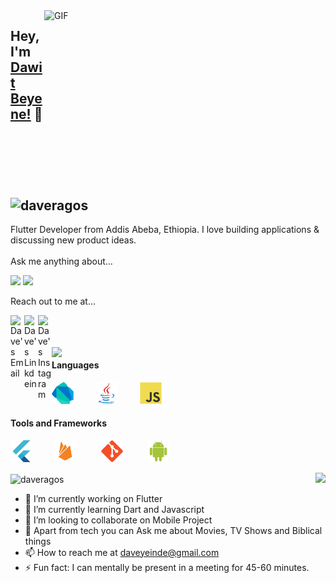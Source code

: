 <img align="right" alt="GIF" src="https://github.com/abhisheknaiidu/abhisheknaiidu/blob/master/code.gif?raw=true" width="450" height="300" />

## Hey, I'm [Dawit Beyene!](mailto:daveyeinde@gmail.com) 👋 <a align="left"> <img src="https://komarev.com/ghpvc/?username=daveragos&label=Views&color=blue&style=plastic" alt="daveragos" /> </a>

Flutter Developer from Addis Abeba, Ethiopia. I love building applications & discussing new product ideas.
<br/>
<br/>
Ask me anything about...

<img src='https://img.shields.io/badge/flutter-%230095D5?logo=flutter&logoColor=blue&style=for-the-badge' height='25'/> <img src='https://img.shields.io/badge/Android-3DDC84?logo=android&logoColor=white&style=for-the-badge' height='25'/>


Reach out to me at...

<a href="mailto:daveyeinde@gmail.com">
  <img align="left" alt="Dave's Email" width="22px" src="https://cdn.jsdelivr.net/npm/simple-icons@v3/icons/google.svg" />
<a href="https://www.linkedin.com/in/dawit-beyene-computer-geek/">
  <img align="left" alt="Dave's Linkdein" width="22px" src="https://cdn.jsdelivr.net/npm/simple-icons@v3/icons/linkedin.svg" />
</a><a href="https://instagram.com/dave_ragos/">
  <img align="left" alt="Dave's Instagram" width="22px" src="https://cdn.jsdelivr.net/npm/simple-icons@v3/icons/instagram.svg" />
</a>
<br/>
<br/>
<br/>
<img align="left" src="https://github-readme-stats.vercel.app/api?username=daveragos&show_icons=true&title_color=fff&icon_color=79ff97&text_color=9f9f9f&bg_color=151515"/>

#### Languages
<img src="https://raw.githubusercontent.com/devicons/devicon/master/icons/dart/dart-original.svg" height="35"/>&nbsp;&nbsp;&nbsp;&nbsp;&nbsp;&nbsp;&nbsp;&nbsp;
<img src="https://raw.githubusercontent.com/devicons/devicon/master/icons/java/java-original.svg" height="35">&nbsp;&nbsp;&nbsp;&nbsp;&nbsp;&nbsp;&nbsp;&nbsp;
<img src="https://raw.githubusercontent.com/devicons/devicon/master/icons/javascript/javascript-original.svg" height="35">&nbsp;&nbsp;&nbsp;&nbsp;&nbsp;&nbsp;&nbsp;&nbsp;

#### Tools and Frameworks
<img src="https://raw.githubusercontent.com/devicons/devicon/master/icons/flutter/flutter-original.svg" height="35"/>&nbsp;&nbsp;&nbsp;&nbsp;&nbsp;&nbsp;&nbsp;&nbsp;
<img src="https://raw.githubusercontent.com/devicons/devicon/master/icons/firebase/firebase-plain.svg" width="35px">&nbsp;&nbsp;&nbsp;&nbsp;&nbsp;&nbsp;&nbsp;&nbsp;&nbsp;
<img src="https://raw.githubusercontent.com/devicons/devicon/master/icons/git/git-original.svg" width="35px">&nbsp;&nbsp;&nbsp;&nbsp;&nbsp;&nbsp;&nbsp;&nbsp;&nbsp;
<img src="https://raw.githubusercontent.com/devicons/devicon/master/icons/android/android-original.svg" height="35"/>&nbsp;&nbsp;&nbsp;&nbsp;&nbsp;&nbsp;&nbsp;&nbsp;


<a href="https://github.com/daveragos">
  <img align="right" src="https://github-readme-stats.vercel.app/api/top-langs/?username=daveragos&theme=dark&hide_langs_below=1" />
</a>


<p><img align="center" src="https://github-readme-streak-stats.herokuapp.com/?user=daveragos&" alt="daveragos" /></p>

- 🔭 I’m currently working on Flutter
- 🌱 I’m currently learning Dart and Javascript
- 👯 I’m looking to collaborate on Mobile Project
- 💬 Apart from tech you can Ask me about Movies, TV Shows and Biblical things
- 📫 How to reach me at daveyeinde@gmail.com
- ⚡ Fun fact: I can mentally be present in a meeting for 45-60 minutes.

<br/>
<br/>
